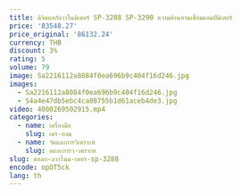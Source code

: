 ```yaml
---
title: ดิจิตอลกัลวาโนมิเตอร์ SP-3288 SP-3290 ความต้านทานเชื่อมแอมป์มิเตอร์
price: '83548.27'
price_original: '86132.24'
currency: THB
discount: 3%
rating: 5
volume: 79
image: Sa2216112a8084f0ea696b9c404f16d246.jpg
images:
  - Sa2216112a8084f0ea696b9c404f16d246.jpg
  - S4a4e47db5ebc4ca08755b1d61aceb4de3.jpg
video: 4000269502915.mp4
categories:
  - name: เครื่องมือ
    slug: เคร-องม
  - name: วัดและการวิเคราะห์
    slug: ดและการว-เคราะห
slug: ตอลก-ลวาโนม-เตอร-sp-3288
encode: opOT5ck
lang: th
---
```

  